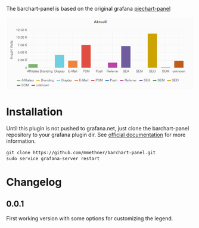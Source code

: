 The barchart-panel is based on the original grafana [piechart-panel](https://github.com/grafana/piechart-panel)

![Barchart Screenshot](/src/img/barchart-panel.png?raw=true)

# Installation

Until this plugin is not pushed to grafana.net, just clone the barchart-panel repository to your 
grafana plugin dir. See [official documentation](http://docs.grafana.org/plugins/installation/) 
for more information.

```
git clone https://github.com/mmethner/barchart-panel.git
sudo service grafana-server restart
```

# Changelog

## 0.0.1

First working version with some options for customizing the legend.
